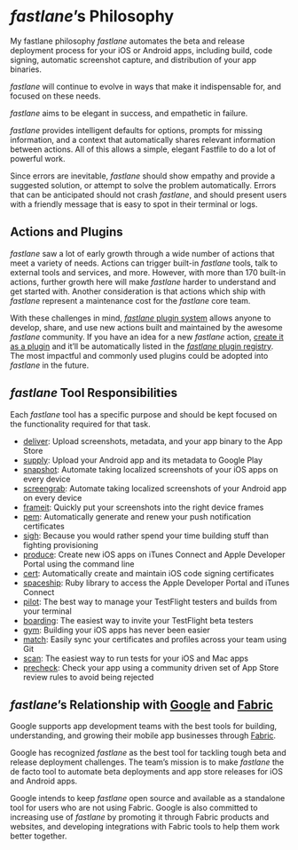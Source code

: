 # _fastlane_’s Philosophy
My fastlane philosophy
_fastlane_ automates the beta and release deployment process for your iOS or Android apps, including build, code signing, automatic screenshot capture, and distribution of your app binaries.

_fastlane_ will continue to evolve in ways that make it indispensable for, and focused on these needs.

_fastlane_ aims to be elegant in success, and empathetic in failure.

_fastlane_ provides intelligent defaults for options, prompts for missing information, and a context that automatically shares relevant information between actions. All of this allows a simple, elegant Fastfile to do a lot of powerful work.

Since errors are inevitable, _fastlane_ should show empathy and provide a suggested solution, or attempt to solve the problem automatically. Errors that can be anticipated should not crash _fastlane_, and should present users with a friendly message that is easy to spot in their terminal or logs.

## Actions and Plugins

_fastlane_ saw a lot of early growth through a wide number of actions that meet a variety of needs. Actions can trigger built-in _fastlane_ tools, talk to external tools and services, and more. However, with more than 170 built-in actions, further growth here will make _fastlane_ harder to understand and get started with. Another consideration is that actions which ship with _fastlane_ represent a maintenance cost for the _fastlane_ core team.

With these challenges in mind, [_fastlane_ plugin system](https://fabric.io/blog/introducing-fastlane-plugins/) allows anyone to develop, share, and use new actions built and maintained by the awesome _fastlane_ community. If you have an idea for a new _fastlane_ action, [create it as a plugin](https://docs.fastlane.tools/plugins/create-plugin/) and it’ll be automatically listed in the [_fastlane_ plugin registry](https://docs.fastlane.tools/plugins/available-plugins). The most impactful and commonly used plugins could be adopted into _fastlane_ in the future.

## _fastlane_ Tool Responsibilities

Each _fastlane_ tool has a specific purpose and should be kept focused on the functionality required for that task.

* [deliver](https://github.com/fastlane/fastlane/tree/master/deliver): Upload screenshots, metadata, and your app binary to the App Store
* [supply](https://github.com/fastlane/fastlane/tree/master/supply): Upload your Android app and its metadata to Google Play
* [snapshot](https://github.com/fastlane/fastlane/tree/master/snapshot): Automate taking localized screenshots of your iOS apps on every device
* [screengrab](https://github.com/fastlane/fastlane/tree/master/screengrab): Automate taking localized screenshots of your Android app on every device
* [frameit](https://github.com/fastlane/fastlane/tree/master/frameit): Quickly put your screenshots into the right device frames
* [pem](https://github.com/fastlane/fastlane/tree/master/pem): Automatically generate and renew your push notification certificates
* [sigh](https://github.com/fastlane/fastlane/tree/master/sigh): Because you would rather spend your time building stuff than fighting provisioning
* [produce](https://github.com/fastlane/fastlane/tree/master/produce): Create new iOS apps on iTunes Connect and Apple Developer Portal using the command line
* [cert](https://github.com/fastlane/fastlane/tree/master/cert): Automatically create and maintain iOS code signing certificates
* [spaceship](https://github.com/fastlane/fastlane/tree/master/spaceship): Ruby library to access the Apple Developer Portal and iTunes Connect
* [pilot](https://github.com/fastlane/fastlane/tree/master/pilot): The best way to manage your TestFlight testers and builds from your terminal
* [boarding](https://github.com/fastlane/boarding): The easiest way to invite your TestFlight beta testers
* [gym](https://github.com/fastlane/fastlane/tree/master/gym): Building your iOS apps has never been easier
* [match](https://github.com/fastlane/fastlane/tree/master/match): Easily sync your certificates and profiles across your team using Git
* [scan](https://github.com/fastlane/fastlane/tree/master/scan): The easiest way to run tests for your iOS and Mac apps
* [precheck](https://github.com/fastlane/fastlane/tree/master/precheck): Check your app using a community driven set of App Store review rules to avoid being rejected

## _fastlane_’s Relationship with [Google](https://google.com) and [Fabric](https://get.fabric.io/)

Google supports app development teams with the best tools for building, understanding, and growing their mobile app businesses through [Fabric](https://get.fabric.io/).

Google has recognized _fastlane_ as the best tool for tackling tough beta and release deployment challenges. The team’s mission is to make _fastlane_ the de facto tool to automate beta deployments and app store releases for iOS and Android apps.

Google intends to keep _fastlane_ open source and available as a standalone tool for users who are not using Fabric. Google is also committed to increasing use of _fastlane_ by promoting it through Fabric products and websites, and developing integrations with Fabric tools to help them work better together.
